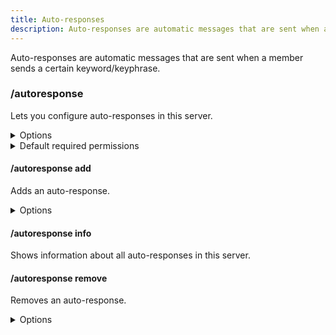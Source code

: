 ```yaml
---
title: Auto-responses
description: Auto-responses are automatic messages that are sent when a member sends a certain keyword/keyphrase.
---
```


Auto-responses are automatic messages that are sent when a member sends a certain keyword/keyphrase.

### /autoresponse

Lets you configure auto-responses in this server.

<details><summary>Options</summary>

- **blacklist**: Lets you pick channels to disable auto-responses in.

</details>

<details><summary>Default required permissions</summary>

- **Manage channels**

</details>

#### /autoresponse add

Adds an auto-response.

<details><summary>Options</summary>

- **type\***: The type of auto-response.
  - Simple
  - Advanced

</details>

#### /autoresponse info

Shows information about all auto-responses in this server.

#### /autoresponse remove

Removes an auto-response.

<details><summary>Options</summary>

- **id\***: The ID of auto-response.

</details>